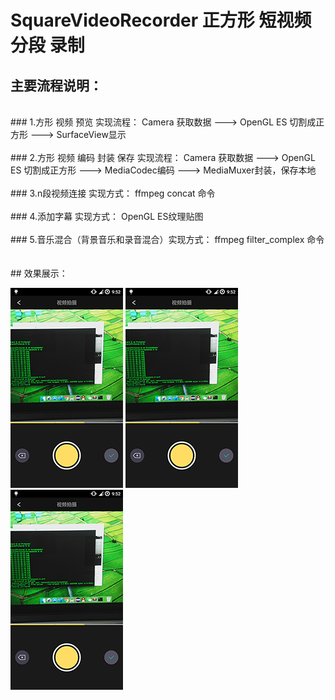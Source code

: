 # SquareVideoRecorder 正方形 短视频 分段 录制<br/>

## 主要流程说明：
<br/>
### 1.方形 视频 预览 实现流程：
Camera 获取数据 ---> OpenGL ES 切割成正方形 ---> SurfaceView显示
<br/><br/>
### 2.方形 视频 编码 封装 保存 实现流程：
Camera 获取数据 ---> OpenGL ES 切割成正方形 ---> MediaCodec编码 ---> MediaMuxer封装，保存本地
<br/><br/>
### 3.n段视频连接 实现方式：
ffmpeg  concat 命令
<br/><br/>
### 4.添加字幕 实现方式：
OpenGL ES纹理贴图
<br/><br/>
### 5.音乐混合（背景音乐和录音混合）实现方式：
ffmpeg  filter_complex 命令
<br/><br/><br/>
## 效果展示：
<br/>

![视频拍摄](https://github.com/jarvisyin/SquareVideoRecorder/blob/master/demo_picture/4.png "视频拍摄")
![视频编辑](https://github.com/jarvisyin/SquareVideoRecorder/blob/master/demo_picture/4.png "视频编辑")
![添加字幕](https://github.com/jarvisyin/SquareVideoRecorder/blob/master/demo_picture/4.png "添加字幕") 

